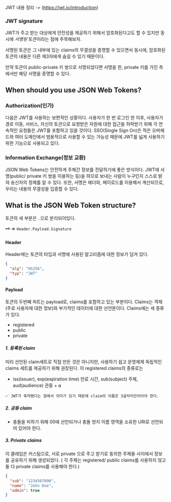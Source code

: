 JWT 내용 정리 -> (https://jwt.io/introduction)

### JWT signature

JWT가 주고 받는 대상에게 안전성을 제공하기 위해서 암호화된다고도 할 수 있지만 동시에 *서명된* 토큰이라는 점에 주목해보자. 

서명된 토큰은 그 내부에 있는 claims의 무결성을 증명할 수 있으면서 동시에, 암호화된 토큰의 내용은 다른 제3자에게 숨길 수 있기 때문이다. 

만약 토큰이 public-private 키 쌍으로 서명되었다면 서명을 한, private 키를 가진 측에서만 해당 서명을 증명할 수 있다.

## When should you use JSON Web Tokens?


### Authorization(인가)

다음은 JWT를 사용하는 보편적인 상황이다. 
사용자가 한 번 로그인 한 이후, 사용자가 경로 이동, 서비스, 자신의 토큰으로 요청받은 자원에 대한 접근을 허락받기 위해 각 연속적인 요청들은 JWT를 포함하고 있을 것이다. 
SSO(Single Sign On)은 적은 오버헤드와 여러 도메인에서 범용적으로 사용할 수 있는 가능성 때문에  JWT를 넓게 사용하기 위한 기능으로 사용되고 있다.

### Information Exchange(정보 교환)

JSON Web Tokens는 안전하게 주체간 정보를 전달하기에 좋은 방식이다. 
JWT에 서명(public/ private 키 쌍을 이용하는 등)을 하므로 보내는 사람이 누구인지 스스로 밝혀 송신자의 정체를 알 수 있다. 
또한, 서명은 헤더와, 페이로드를 이용해서 계산되므로, 우리는 내용의 무결성을 입증할 수 있다.

## What is the JSON Web Token structure?

토큰의 세 부분은 `.`으로 분리되어있다.

🗝 => `Header.Payload.Signature`

#### Header

Header에는 토큰의 타입과 서명에 사용된 알고리즘에 대한 정보가 담겨 있다. 

```json
{
  "alg": "HS256",
  "typ": "JWT"
}
```



#### Payload

토큰의 두번째 파트는 payload로, claims를 포함하고 있는 부분이다. Claims는 객체(주로 사용자에 대한 정보)와 부가적인 데이터에 대한 선언문이다. Claims에는 세 종류가 있다. 

- registered
- public
- private

##### 1. 등록된 claim

미리 선언된 claim세트로 직접 만든 것은 아니지만, 사용하기 쉽고 운영체제 독립적인 claims 세트를 제공하기 위해 권장된다. 이 registered claims의 종류로는

- iss(issuer), exp(expiration time) 만료 시간, sub(subject) 주체, aud(audience) 관중 + ⍺



```text
✅ JWT가 축약됐다는 점에서 의미가 있기 때문에 claim의 이름은 3글자미만이어야 한다.
```



##### 2. 공동 claim

- 충돌을 피하기 위해 00에 선언되거나 충돌 방지 이름 영역을 소유한 URI로 선언되어 있어야 한다.



##### 3. Private claims

이 클레임은 커스텀으로, 서로 private 으로 주고 받기로 동의한 주체들 사이에서 정보를 공유하기 위해 생성되었다.  ( 각 주체는 registered/ public claims를 사용하지 않고 둘 다 private claims를 사용해야 한다.)

```json
{
  "sub": "1234567890",
  "name": "John Doe",
  "admin": true
}
```
